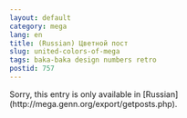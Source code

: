 ```yaml
---
layout: default
category: mega
lang: en
title: (Russian) Цветной пост
slug: united-colors-of-mega
tags: baka-baka design numbers retro 
postid: 757
---
```

<p>Sorry, this entry is only available in [Russian](http://mega.genn.org/export/getposts.php).</p>
